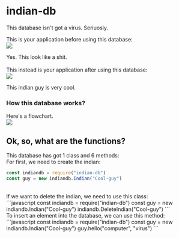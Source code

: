 # indian-db
This database isn't got a virus. Seriuosly.

This is your application before using this database:<br>
![](https://i.imgur.com/vO3hgUy.png)

Yes. This look like a shit.
<br><br>
This instead is your application after using this database:<br>
![](https://i.imgur.com/iOwg8lW.png)

This indian guy is very cool.
<br>
### How this database works?
Here's a flowchart.<br>
![](https://i.imgur.com/3ZmIKo8.jpg)
## Ok, so, what are the functions?
This database has got 1 class and 6 methods:<br>
For first, we need to create the indian:<br>
```javascript
const indiandb = require("indian-db")
const guy = new indiandb.Indian("Cool-guy")
```
<br>
If we want to delete the indian, we need to use this class:<br>
```javascript
const indiandb = require("indian-db")
const guy = new indiandb.Indian("Cool-guy")
indiandb.DeleteIndian("Cool-guy")
```
<br>
To insert an element into the database, we can use this method:<br>
```javascript
const indiandb = require("indian-db")
const guy = new indiandb.Indian("Cool-guy")
guy.hello("computer", "virus")
```


